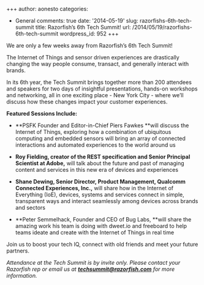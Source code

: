 +++
author: aonesto
categories:
- General
comments: true
date: '2014-05-19'
slug: razorfishs-6th-tech-summit
title: Razorfish’s 6th Tech Summit!
url: /2014/05/19/razorfishs-6th-tech-summit
wordpress_id: 952
+++


We are only a few weeks away from Razorfish’s 6th Tech Summit!

The Internet of Things and sensor driven experiences are drastically changing the way people consume, transact, and generally interact with brands.

In its 6th year, the Tech Summit brings together more than 200 attendees and speakers for two days of insightful presentations, hands-on workshops and networking, all in one exciting place - New York City - where we’ll discuss how these changes impact your customer experiences.

**Featured Sessions Include:**



	
  * **PSFK Founder and Editor-in-Chief Piers Fawkes **will discuss the Internet of Things, exploring how a combination of ubiquitous computing and embedded sensors will bring an array of connected interactions and automated experiences to the world around us

	
  * **Roy Fielding, creator of the REST specification and Senior Principal Scientist at Adobe,** will talk about the future and past of managing content and services in this new era of devices and experiences

	
  * **Shane Dewing, Senior Director, Product Management, Qualcomm Connected Experiences, Inc.,** will share how in the Internet of Everything (IoE), devices, systems and services connect in simple, transparent ways and interact seamlessly among devices across brands and sectors

	
  * **Peter Semmelhack, Founder and CEO of Bug Labs, **will share the amazing work his team is doing with dweet.io and freeboard to help teams ideate and create with the Internet of Things in real time


Join us to boost your tech IQ, connect with old friends and meet your future partners.

_Attendance at the Tech Summit is by invite only. Please contact your Razorfish rep or email us at **techsummit@razorfish.com** for more information._
